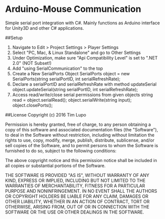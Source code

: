 # Arduino-Mouse Communication
Simple serial port integration with C#. Mainly functions as Arduino interface for Unity3D and other C# applications.

##Setup
1. Navigate to Edit > Project Settings > Player Settings
2. Select "PC, Mac, & Linux Standalone" and go to Other Settings
3. Under Optimization, make sure "Api Compatibility Level" is set to ".NET 2.0" (NOT Subset!)
4. Add "using SerialCommunication" to the top
5. Create a New SerialPorts Object
		SerialPorts object = new SerialPorts(string serialPortID, int serialRefreshRate);
6. Declare a serialPortID and serialRefreshRate with method updateSerial
  	object.updateSerial(string serialPortID, int serialRefreshRate);
7. Access read/write/close serial permissions from given objects
  	string read = object.serialRead();
		object.serialWrite(string input);
		object.closePorts();

##License
Copyright (c) 2016 Tim Lupo

Permission is hereby granted, free of charge, to any person obtaining a copy of this software and associated documentation files (the "Software"), to deal in the Software without restriction, including without limitation the rights to use, copy, modify, merge, publish, distribute, sublicense, and/or sell copies of the Software, and to permit persons to whom the Software is furnished to do so, subject to the following conditions:

The above copyright notice and this permission notice shall be included in all copies or substantial portions of the Software.

THE SOFTWARE IS PROVIDED "AS IS", WITHOUT WARRANTY OF ANY KIND, EXPRESS OR IMPLIED, INCLUDING BUT NOT LIMITED TO THE WARRANTIES OF MERCHANTABILITY, FITNESS FOR A PARTICULAR PURPOSE AND NONINFRINGEMENT. IN NO EVENT SHALL THE AUTHORS OR COPYRIGHT HOLDERS BE LIABLE FOR ANY CLAIM, DAMAGES OR OTHER LIABILITY, WHETHER IN AN ACTION OF CONTRACT, TORT OR OTHERWISE, ARISING FROM, OUT OF OR IN CONNECTION WITH THE SOFTWARE OR THE USE OR OTHER DEALINGS IN THE SOFTWARE.
